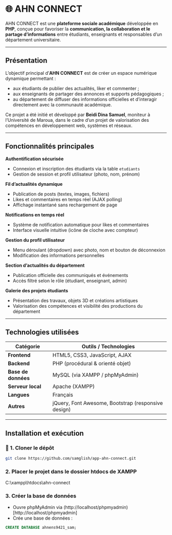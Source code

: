 # 🌐 AHN CONNECT

AHN CONNECT est une **plateforme sociale académique** développée en **PHP**, conçue pour favoriser la **communication, la collaboration et le partage d’informations** entre étudiants, enseignants et responsables d’un département universitaire.

---

## Présentation

L’objectif principal d’**AHN CONNECT** est de créer un espace numérique dynamique permettant :
- aux étudiants de publier des actualités, liker et commenter ;
- aux enseignants de partager des annonces et supports pédagogiques ;
- au département de diffuser des informations officielles et d’interagir directement avec la communauté académique.

Ce projet a été initié et développé par **Beidi Dina Samuel**, moniteur à l’Université de Maroua, dans le cadre d’un projet de valorisation des compétences en développement web, systèmes et réseaux.

---

## Fonctionnalités principales

**Authentification sécurisée**  
- Connexion et inscription des étudiants via la table `etudiants`  
- Gestion de session et profil utilisateur (photo, nom, prénom)

**Fil d’actualités dynamique**  
- Publication de posts (textes, images, fichiers)  
- Likes et commentaires en temps réel (AJAX polling)  
- Affichage instantané sans rechargement de page  

**Notifications en temps réel**  
- Système de notification automatique pour likes et commentaires  
- Interface visuelle intuitive (icône de cloche avec compteur)

**Gestion du profil utilisateur**  
- Menu déroulant (dropdown) avec photo, nom et bouton de déconnexion  
- Modification des informations personnelles  

**Section d’actualités du département**  
- Publication officielle des communiqués et événements  
- Accès filtré selon le rôle (étudiant, enseignant, admin)

**Galerie des projets étudiants**  
- Présentation des travaux, objets 3D et créations artistiques  
- Valorisation des compétences et visibilité des productions du département

---

## Technologies utilisées

| Catégorie | Outils / Technologies |
|------------|----------------------|
| **Frontend** | HTML5, CSS3, JavaScript, AJAX |
| **Backend** | PHP (procédural & orienté objet) |
| **Base de données** | MySQL (via XAMPP / phpMyAdmin) |
| **Serveur local** | Apache (XAMPP) |
| **Langues** | Français |
| **Autres** | jQuery, Font Awesome, Bootstrap (responsive design) |

---

## Installation et exécution

### 🔹 1. Cloner le dépôt
```bash
git clone https://github.com/samglish/app-ahn-connect.git
```
### 2. Placer le projet dans le dossier htdocs de XAMPP

C:\xampp\htdocs\ahn-connect

### 3. Créer la base de données
* Ouvre phpMyAdmin via (http://localhost/phpmyadmin)[http://localhost/phpmyadmin]
* Crée une base de données :
```sql
CREATE DATABASE ahnens9421_sam;
```
